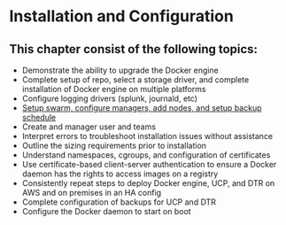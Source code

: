 # Installation and Configuration

## This chapter consist of the following topics:
- Demonstrate the ability to upgrade the Docker engine
- Complete setup of repo, select a storage driver, and complete installation of Docker engine on multiple platforms
- Configure logging drivers (splunk, journald, etc)
- [Setup swarm, configure managers, add nodes, and setup backup schedule](./install-config/setup-swarm-configure-managers-add-nodes-and-setup-backup-schedule)
- Create and manager user and teams
- Interpret errors to troubleshoot installation issues without assistance
- Outline the sizing requirements prior to installation
- Understand namespaces, cgroups, and configuration of certificates
- Use certificate-based client-server authentication to ensure a Docker daemon has the rights to access images on a registry
- Consistently repeat steps to deploy Docker engine, UCP, and DTR on AWS and on premises in an HA config
- Complete configuration of backups for UCP and DTR
- Configure the Docker daemon to start on boot
